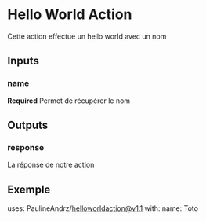 # Hello World Action

Cette action effectue un hello world avec un nom

## Inputs

### name


**Required** Permet de récupérer le nom

## Outputs

### response

La réponse de notre action

## Exemple

uses: PaulineAndrz/helloworldaction@v1.1
with:
    name: Toto